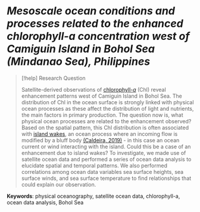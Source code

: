 # *Mesoscale ocean conditions and processes related to the enhanced chlorophyll-a concentration west of Camiguin Island in Bohol Sea (Mindanao Sea), Philippines*

>[!help] Research Question
>
> Satellite-derived observations of [chlorophyll-*a*](notes/chl.md) (Chl) reveal enhancement patterns west of Camiguin Island in Bohol Sea. The distribution of Chl in the ocean surface is strongly linked with physical ocean processes as these affect the distribution of light and nutrients, the main factors in primary production. The question now is, what physical ocean processes are related to the enhancement observed? Based on the spatial pattern, this Chl distribution is often associated with [island wakes](notes/island-wakes.md), an ocean process where an incoming flow is modified by a bluff body [(Caldeira, 2019)](notes/2019-caldeira) - in this case an ocean current or wind interacting with the island. Could this be a case of an enhancement due to island wakes? To investigate, we made use of satellite ocean data and performed a series of ocean data analysis to elucidate spatial and temporal patterns. We also performed correlations among ocean data variables sea surface heights, sea surface winds, and sea surface temperature to find relationships that could explain our observation. 

**Keywords**: physical oceanography, satellite ocean data, chlorophyll-a, ocean data analysis, Bohol Sea